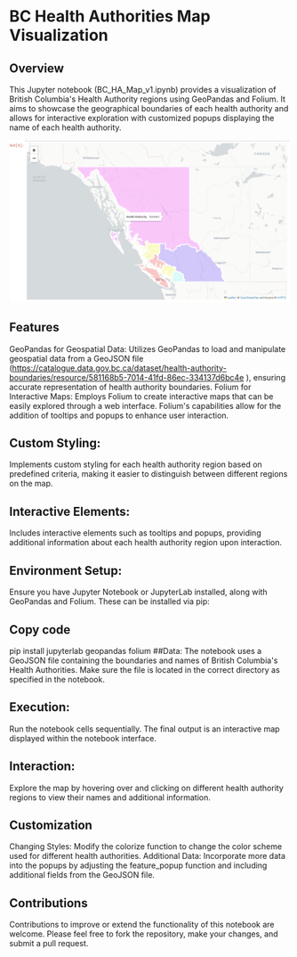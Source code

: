 # BC Health Authorities Map Visualization
## Overview
This Jupyter notebook (BC_HA_Map_v1.ipynb) provides a visualization of British Columbia's Health Authority regions using GeoPandas and Folium. It aims to showcase the geographical boundaries of each health authority and allows for interactive exploration with customized popups displaying the name of each health authority.

![Alt text](BC_HA.PNG)

## Features
GeoPandas for Geospatial Data: Utilizes GeoPandas to load and manipulate geospatial data from a GeoJSON file (https://catalogue.data.gov.bc.ca/dataset/health-authority-boundaries/resource/581168b5-7014-41fd-86ec-334137d6bc4e ), ensuring accurate representation of health authority boundaries.
Folium for Interactive Maps: Employs Folium to create interactive maps that can be easily explored through a web interface. Folium's capabilities allow for the addition of tooltips and popups to enhance user interaction.

## Custom Styling: 
Implements custom styling for each health authority region based on predefined criteria, making it easier to distinguish between different regions on the map.

## Interactive Elements: 
Includes interactive elements such as tooltips and popups, providing additional information about each health authority region upon interaction.


## Environment Setup: 
Ensure you have Jupyter Notebook or JupyterLab installed, along with GeoPandas and Folium. These can be installed via pip:

## Copy code
pip install jupyterlab geopandas folium
##Data: 
The notebook uses a GeoJSON file containing the boundaries and names of British Columbia's Health Authorities. Make sure the file is located in the correct directory as specified in the notebook.

## Execution:
Run the notebook cells sequentially. The final output is an interactive map displayed within the notebook interface.

## Interaction: 
Explore the map by hovering over and clicking on different health authority regions to view their names and additional information.

## Customization
Changing Styles: Modify the colorize function to change the color scheme used for different health authorities.
Additional Data: Incorporate more data into the popups by adjusting the feature_popup function and including additional fields from the GeoJSON file.

## Contributions
Contributions to improve or extend the functionality of this notebook are welcome. Please feel free to fork the repository, make your changes, and submit a pull request.
